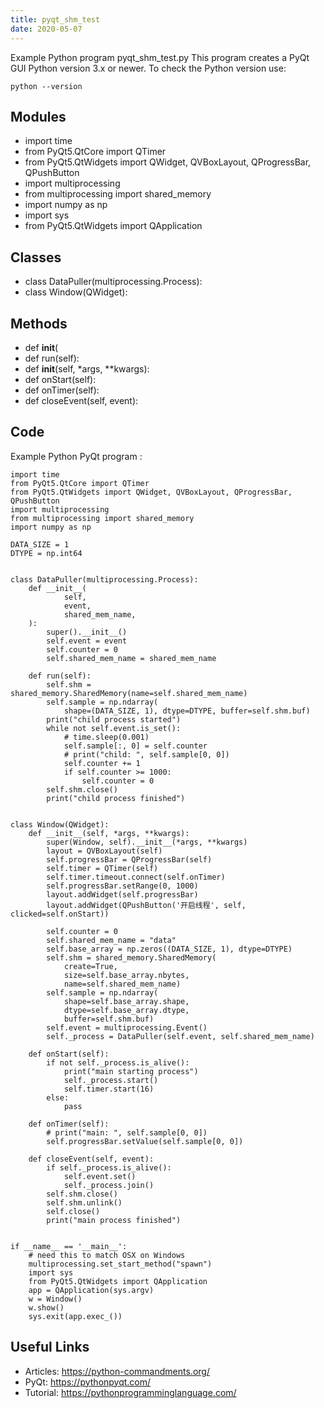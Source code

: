 ```yaml
---
title: pyqt_shm_test
date: 2020-05-07
---
```

Example Python program pyqt_shm_test.py
This program creates a PyQt GUI
Python version 3.x or newer.
To check the Python version use:

    python --version

## Modules

* import time
* from PyQt5.QtCore import QTimer
* from PyQt5.QtWidgets import QWidget, QVBoxLayout, QProgressBar, QPushButton
* import multiprocessing
* from multiprocessing import shared_memory
* import numpy as np
* import sys
* from PyQt5.QtWidgets import QApplication

## Classes

* class DataPuller(multiprocessing.Process):
* class Window(QWidget):

## Methods

* def __init__(
* def run(self):
* def __init__(self, *args, **kwargs):
* def onStart(self):
* def onTimer(self):
* def closeEvent(self, event):

## Code

Example Python PyQt program :

    import time
    from PyQt5.QtCore import QTimer
    from PyQt5.QtWidgets import QWidget, QVBoxLayout, QProgressBar, QPushButton
    import multiprocessing
    from multiprocessing import shared_memory
    import numpy as np
    
    DATA_SIZE = 1
    DTYPE = np.int64
    
    
    class DataPuller(multiprocessing.Process):
        def __init__(
                self,
                event,
                shared_mem_name,
        ):
            super().__init__()
            self.event = event
            self.counter = 0
            self.shared_mem_name = shared_mem_name
    
        def run(self):
            self.shm = shared_memory.SharedMemory(name=self.shared_mem_name)
            self.sample = np.ndarray(
                shape=(DATA_SIZE, 1), dtype=DTYPE, buffer=self.shm.buf)
            print("child process started")
            while not self.event.is_set():
                # time.sleep(0.001)
                self.sample[:, 0] = self.counter
                # print("child: ", self.sample[0, 0])
                self.counter += 1
                if self.counter >= 1000:
                    self.counter = 0
            self.shm.close()
            print("child process finished")
    
    
    class Window(QWidget):
        def __init__(self, *args, **kwargs):
            super(Window, self).__init__(*args, **kwargs)
            layout = QVBoxLayout(self)
            self.progressBar = QProgressBar(self)
            self.timer = QTimer(self)
            self.timer.timeout.connect(self.onTimer)
            self.progressBar.setRange(0, 1000)
            layout.addWidget(self.progressBar)
            layout.addWidget(QPushButton('开启线程', self, clicked=self.onStart))
    
            self.counter = 0
            self.shared_mem_name = "data"
            self.base_array = np.zeros((DATA_SIZE, 1), dtype=DTYPE)
            self.shm = shared_memory.SharedMemory(
                create=True,
                size=self.base_array.nbytes,
                name=self.shared_mem_name)
            self.sample = np.ndarray(
                shape=self.base_array.shape,
                dtype=self.base_array.dtype,
                buffer=self.shm.buf)
            self.event = multiprocessing.Event()
            self._process = DataPuller(self.event, self.shared_mem_name)
    
        def onStart(self):
            if not self._process.is_alive():
                print("main starting process")
                self._process.start()
                self.timer.start(16)
            else:
                pass
    
        def onTimer(self):
            # print("main: ", self.sample[0, 0])
            self.progressBar.setValue(self.sample[0, 0])
    
        def closeEvent(self, event):
            if self._process.is_alive():
                self.event.set()
                self._process.join()
            self.shm.close()
            self.shm.unlink()
            self.close()
            print("main process finished")
    
    
    if __name__ == '__main__':
        # need this to match OSX on Windows
        multiprocessing.set_start_method("spawn")
        import sys
        from PyQt5.QtWidgets import QApplication
        app = QApplication(sys.argv)
        w = Window()
        w.show()
        sys.exit(app.exec_())
    

## Useful Links

- Articles: https://python-commandments.org/
- PyQt: https://pythonpyqt.com/
- Tutorial: https://pythonprogramminglanguage.com/

